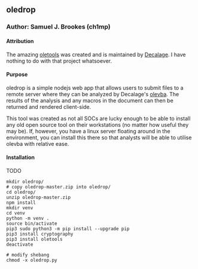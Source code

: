 ## oledrop
### Author: Samuel J. Brookes (ch1mp)

#### Attribution
The amazing [oletools](https://github.com/decalage2/oletools) was created and is maintained by [Decalage](http://www.decalage.info). I have nothing to do with that project whatsoever. 

#### Purpose
oledrop is a simple nodejs web app that allows users to submit files to a remote server where they can be analyzed by Decalage's [olevba](https://github.com/decalage2/oletools/wiki/olevba). The results of the analysis and any macros in the document can then be returned and rendered client-side. 

This tool was created as not all SOCs are lucky enough to be able to install any old open source tool on their workstations (no matter how useful they may be). If, however, you have a linux server floating around in the environment, you can install this there so that analysts will be able to utilise olevba with relative ease. 

#### Installation
TODO
```
mkdir oledrop/
# copy oledrop-master.zip into oledrop/
cd oledrop/
unzip oledrop-master.zip
npm install
mkdir venv
cd venv
python -m venv .
source bin/activate
pip3 sudo python3 -m pip install --upgrade pip
pip3 install cryptography
pip3 install oletools
deactivate

# modify shebang
chmod -x oledrop.py 
```

